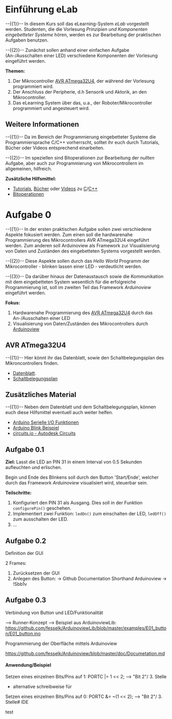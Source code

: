 <!--

author:   Georg Jäger

email:    gjaeger@ovgu.de

version:  1.0.0

language: de_DE

narator:  Deutsch Female

-->

# Einführung eLab

--{{1}}--
In diesem Kurs soll das eLearning-System *eLab* vorgestellt werden. Studenten, die die Vorlesung *Prinzipien und Komponenten eingebetteter Systeme* hören, werden es zur Bearbeitung der praktischen Aufgaben benutzen. 




--{{2}}--
Zunächst sollen anhand einer einfachen Aufgabe (An-/Ausschalten einer LED) verschiedene Komponenten der Vorlesung eingeführt werden.

**Themen:**

1. Der Mikrocontroller [AVR ATmega32U4](http://www.microchip.com/wwwproducts/en/ATmega32u4), der während der Vorlesung programmiert wird.
2. Der Anschluss der Peripherie, d.h Sensorik und Aktorik, an den Mikrocontroller.
3. Das eLearning System über das, u.a., der Roboter/Mikrocontroller programmiert und angesteuert wird.


## Weitere Informationen

--{{1}}--
Da im Bereich der Programmierung eingebetteter Systeme die Programmiersprache C/C++ vorherrscht, solltet ihr euch durch Tutorials, Bücher oder Videos entsprechend einarbeiten.


--{{2}}--
Im speziellen sind Bitoperationen zur Bearbeitung der *nullten* Aufgabe, aber auch zur Programmierung von Mikrocontrollern im allgemeinen, hilfreich.

**Zusätzliche Hilfsmittel:**

* [Tutorials](http://www.learncpp.com/), [Bücher](https://stackoverflow.com/questions/388242/the-definitive-c-book-guide-and-list) oder [Videos](https://www.youtube.com/watch?v=Rub-JsjMhWY) zu [C](https://en.wikipedia.org/wiki/C_%28programming_language%29)/[C++](https://en.wikipedia.org/wiki/C%2B%2B)
* [Bitoperationen](https://de.wikipedia.org/wiki/Bitweiser_Operator)

# Aufgabe 0

--{{1}}--
In der ersten praktischen Aufgabe sollen zwei verschiedene Aspekte fokusiert werden. Zum einen soll die hardwarenahe Programmierung des Mikrocontrollers AVR ATmega32U4 eingeführt werden. Zum anderen soll Arduinoview als Framework zur Visualisierung von Daten und Zuständen des eingebetteten Systems vorgestellt werden.

--{{2}}--
Diese Aspekte sollen durch das *Hello World* Programm der Mikrocontroller - blinken lassen einer LED - verdeutlicht werden.

--{{3}}-- 
Da darüber hinaus der Datenaustausch sowie die Kommunikation mit dem eingebetteten System wesentlich für die erfolgreiche Programmierung ist, soll im zweiten Teil das Framework *Arduinoview* eingeführt werden. 

**Fokus:**

1. Hardwarenahe Programmierung des [AVR ATmega32U4](http://www.microchip.com/wwwproducts/en/ATmega32u4) durch das An-/Ausschalten einer LED
2. Visualisierung von Daten/Zuständen des Mikrocontrollers durch [Arduinoview](https://github.com/fesselk/Arduinoview/blob/master/doc/Documetation.md)

## AVR ATmega32U4

--{{1}}--
Hier könnt ihr das Datenblatt, sowie den Schaltbelegungsplan des Mikroncontrollers finden.


* [Datenblatt](http://www.atmel.com/Images/Atmel-7766-8-bit-AVR-ATmega16U4-32U4_Datasheet.pdf).
* [Schaltbelegungsplan](./robubot_stud.pdf) 

## Zusätzliches Material

--{{1}}--
Neben dem Datenblatt und dem Schaltbelegungsplan, können euch diese Hilfsmittel eventuell auch weiter helfen.

* [Arduino Serielle I/O Funktionen](https://www.arduino.cc/en/reference/Serial)
* [Arduino Blink Beispiel](https://www.arduino.cc/en/Tutorial/Blink)
* [circuits.io - Autodesk Circuits](https://circuits.io/)


## Aufgabe 0.1

**Ziel:** Lasst die LED an PIN 31 in einem Interval von 0.5 Sekunden aufleuchten und erlischen. 

Begin und Ende des Blinkens soll durch den Button 'Start/Ende', welcher durch das Framework *Arduinoview* visualisiert wird, steuerbar sein.

**Teilschritte:**

1. Konfiguriert den PIN 31 als Ausgang. Dies soll in der Funktion `configurePin()` geschehen.
2. Implementiert zwei Funktion: `ledOn()` zum einschalten der LED, `ledOff()` zum ausschalten der LED.
3. ...



## Aufgabe 0.2

Definition der GUI

2 Frames:
  1. Zurücksetzen der GUI
  2. Anlegen des Button: -> Github Documentation Shorthand Arduinoview
    -> !Sbb1v<Caption>
    
## Aufgabe 0.3

Verbindung von Button und LED/Funktionalität

--> Runner-Konzept
--> Beispiel aus ArduinoviewLib: https://github.com/fesselk/ArduinoviewLib/blob/master/examples/E01_button/E01_button.ino

Programmierung der Oberfläche mittels Arduinoview

https://github.com/fesselk/Arduinoview/blob/master/doc/Documetation.md



#### Anwendung/Beispiel



Setzen eines einzelnen Bits/Pins auf 1:
  PORTC |= 1 << 2; --> "Bit 2"/ 3. Stelle
  
  + alternative schreibweise für 
  
Setzen eines einzelnen Bits/Pins auf 0:
  PORTC &= ~(1 << 2); --> "Bit 2"/ 3. Stelle# IDE

test
